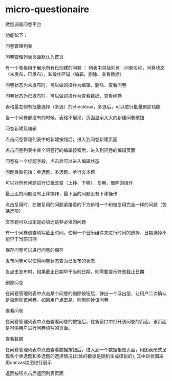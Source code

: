 # micro-questionaire
微型调查问卷平台

功能如下：

问卷管理列表
        
问卷管理列表页面默认为首页
        
有一个表格用于展示所有已创建的问卷
：
列表中包括列有：问卷名称，问卷状态（未发布，已发布），和操作区域（编辑、删除、查看数据）
        
问卷状态为未发布时，可以做的操作为编辑、删除、查看问卷
        
问卷状态为已发布时，可以做的操作为查看数据、查看问卷
        
表格最左侧有批量选择（多选）的checkbox，多选后，可以进行批量删除功能
        
当一个问卷都没有的时候，表格不展现，页面显示大大的新建问卷按钮
    

问卷新建及编辑
        

点击问卷管理列表中的新建按钮后，进入到问卷新建页面
        
点击问卷列表中某个问卷行的编辑按钮后，进入到问卷的编辑页面
        
问卷有一个标题字段，点击后可以进入编辑状态
        
问题类型包括：单选题、多选题、单行文本题
        
可以对所有问题进行位置改变（上移、下移），复用，删除的操作
        
最上面的问题没有上移操作，最下面的问题没有下移操作
        
点击复用时，在被复用的问题紧接着的下方新增一个和被复用完全一样的问题（包括选项）
       
文本题可以设定是必填还是非必填的问题
        
有一个问卷调查填写截止时间，使用一个日历组件来进行时间的选择，日期选择不能早于当前日期
        
保存问卷可以进行问卷的保存
        
发布问卷可以使得问卷状态变为已发布的状态
        
当点击发布时，如果截止日期早于当前日期，则需要提示修改截止日期
    

删除问卷
        
在问卷管理列表中点击某个问卷的删除按钮后，弹出一个浮出层，让用户二次确认是否删除该问卷，如果用户点击是，则删除掉该问卷
    

查看问卷
        

在问卷管理列表中点击查看问卷的按钮后，在新窗口中打开该问卷的页面，该页面是可供用户进行问卷填写的页面。
    

查看数据
        

在问卷管理列表中点击查看数据按钮后，进入到一个数据报告页面，用图表形式呈现各个单选题和多选题的选择情况(此处的数据是随机生成模拟的),
其中饼状图采用canvas绘图进行展示

返回按钮点击后返回列表页面
